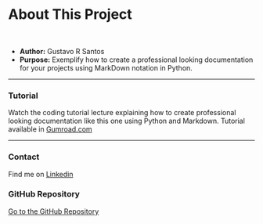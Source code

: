 # About This Project
 <br>

* **Author:** Gustavo R Santos
* **Purpose:** Exemplify how to create a professional looking documentation for your projects using MarkDown notation in Python.

---

### Tutorial

Watch the coding tutorial lecture explaining how to create professional looking documentation like this one using Python and Markdown.
Tutorial available in [Gumroad.com](https://gustavorsantos.gumroad.com/l/mkdocs-lecture)

---

### Contact

Find me on [Linkedin](https://www.linkedin.com/in/gurezende/)


### GitHub Repository

[Go to the GitHub Repository](https://github.com/gurezende/MkDocs-Example)